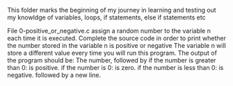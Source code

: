 This folder marks the beginning of my journey in learning and testing out my knowldge of variables, loops, if statements, else if statements etc

File 0-positive_or_negative.c assign a random number to the variable n each time it is executed. Complete the source code in order to print whether the number stored in the variable n is positive or negative The variable n will store a different value every time you will run this program. The output of the program should be: The number, followed by if the number is greater than 0: is positive. if the number is 0: is zero. if the number is less than 0: is negative. followed by a new line.
